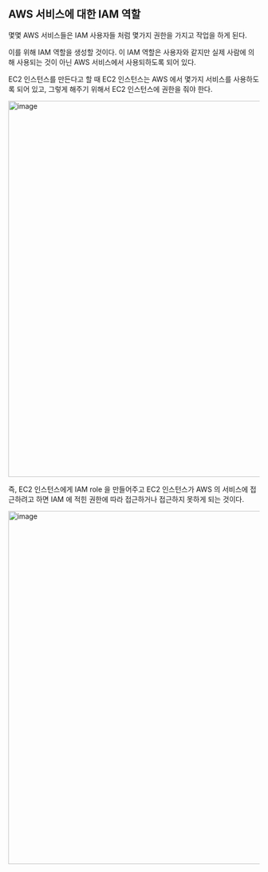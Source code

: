 ## AWS 서비스에 대한 IAM 역할

몇몇 AWS 서비스들은 IAM 사용자들 처럼 몇가지 권한을 가지고 작업을 하게 된다.

이를 위해 IAM 역할을 생성할 것이다. 이 IAM 역할은 사용자와 같지만 실제 사람에 의해 사용되는 것이 아닌 AWS 서비스에서 사용되하도록 되어 있다.

EC2 인스턴스를 만든다고 할 때 EC2 인스턴스는 AWS 에서 몇가지 서비스를 사용하도록 되어 있고, 그렇게 해주기 위해서 EC2 인스턴스에 권한을 줘야 한다. 

<img width="753" alt="image" src="https://user-images.githubusercontent.com/67403886/156121307-3e7ca19a-23ab-4b94-b0c2-27b47177ed86.png">


즉, EC2 인스턴스에게 IAM role 을 만들어주고 EC2 인스턴스가 AWS 의 서비스에 접근하려고 하면 IAM 에 적힌 권한에 따라 접근하거나 접근하지 못하게 되는 것이다.

<img width="707" alt="image" src="https://user-images.githubusercontent.com/67403886/156121327-422a9455-4802-497b-b7c4-08fc1a34f210.png">
